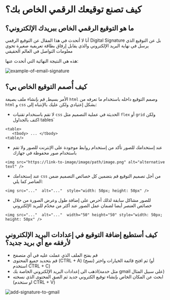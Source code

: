 # كيف تصنع توقيعك الرقمي الخاص بك؟

## ما هو التوقيع الرقمي الخاص ببريدك الإلكتروني؟
أنا لا أتحدث في هذا المقال عن التوقيع الرقمي Digital Signature بل عن التوقيع الذي يرسل في نهاية البريد الإلكتروني والذي يقابل إرفاق بطاقة تعريفية صغيرة تحوي معلومات التواصل في العالم الحقيقي

هذه هي النتيجة النهائية التي أتحدث عنها:

![example-of-email-signature](/img/example-of-email-signature.gif)

## كيف أُصمم التوقيع الخاص بي؟ 
الأمر بسيط, قم بإنشاء ملف بصيغة `html` وصمم التوقيع داخله باستخدام ما تعرفه من `html` و `css` بشكل إعتيادي ولكن عليك بالإنتباه إلى:
  - لا تقم باسنخدام تقنيات `css` الحديثة في عملية التصميم مثل `flex` أو `grid` ولكن اكتف بالجداول tables`
 ```
<table>
	<tbody> ... </tbody>
<table/> 
 ```

- عند إستخدامك للصور تأكد من إستخدام روابط موجودة على الإنترنت للصور ولا تقم باستخدام صور محفوظة في جهازك

```
<img src="https://link-to-image/image/path/image.png" alt="alternative text" />
```

- عند إستخدامك `css` من أجل تصميم التوقيع قم بتضمين كل خصائص التصميم ضمن العناصر كما يلي:

```
<img src="..."  alt="..."  style="width: 50px; height: 50px" />
```

- للصور مشاكل سابقة لذلك أحرص على إضافة طول وعرض الصورة من خلال خصائص العنصر أيضا لضمان عمل الصور عند أكثر من مخدّم للبريد الإلكتروني
```
<img src="..."  alt="..."  width="50" height="50" style="width: 50px; height: 50px" />
```

## كيف أستطيع إضافة التوقيع في إعدادات البريد الإلكتروني لأرفقه مع أي بريد جديد؟
 - قم بفتح الملف الذي عملت عليه في أي متصفح
 - قم بتحديد جميع المحتوى (CTRL + A) ثم افتح قائمة الخيارات واختر (نسخ) (أو استخدم CTRL + C)
 - اذهب الى إعدادات البريد الإلكتروني الخاصة بك(مثل خدمة gmail على سبيل المثال)
 - ابحث عن المكان الخاص بإنشاء توقيع الكتروني جديد ثم الصق المحتوى الذي نسخته (او ستخدم CTRL + V)

![add-signature-to-gmail](/img/add-signature-to-gmail.gif)
